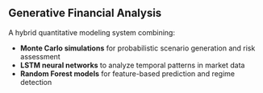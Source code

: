 ## Generative Financial Analysis

A hybrid quantitative modeling system combining:

- **Monte Carlo simulations** for probabilistic scenario generation and risk assessment
- **LSTM neural networks** to analyze temporal patterns in market data
- **Random Forest models** for feature-based prediction and regime detection




